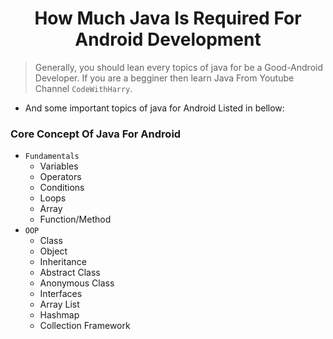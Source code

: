 <h1 align="center">
How Much Java Is Required For Android Development</h1>

> Generally, you should lean every topics of java for be a Good-Android Developer.
> If you are a begginer then learn Java From Youtube Channel `CodeWithHarry`.

* And some important topics of java for Android Listed in bellow:


### Core Concept Of Java For Android

* `Fundamentals`
   * Variables
   * Operators
   * Conditions
   * Loops
   * Array
   * Function/Method
* `OOP`
   * Class
   * Object
   * Inheritance
   * Abstract Class
   * Anonymous Class
   * Interfaces
   * Array List
   * Hashmap
   * Collection Framework
   
